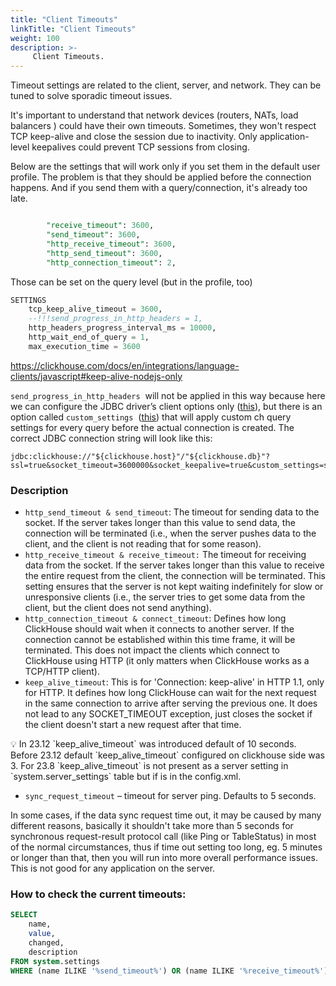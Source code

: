 ```yaml
---
title: "Client Timeouts"
linkTitle: "Client Timeouts"
weight: 100
description: >-
     Client Timeouts.
---
```


Timeout settings are related to the client, server, and network. They can be tuned to solve sporadic timeout issues.

It's important to understand that network devices (routers, NATs, load balancers ) could have their own timeouts. Sometimes, they won't respect TCP keep-alive and close the session due to inactivity.   Only application-level keepalives could prevent TCP sessions from closing. 

Below are the settings that will work only if you set them in the default user profile. The problem is that they should be applied before the connection happens. And if you send them with a query/connection, it's already too late.

```sql

        "receive_timeout": 3600,
        "send_timeout": 3600,
        "http_receive_timeout": 3600,
        "http_send_timeout": 3600,
        "http_connection_timeout": 2,
```

Those can be set on the query level (but in the profile, too)

```sql
SETTINGS
    tcp_keep_alive_timeout = 3600,
    --!!!send_progress_in_http_headers = 1,
    http_headers_progress_interval_ms = 10000,
    http_wait_end_of_query = 1,
    max_execution_time = 3600
```

https://clickhouse.com/docs/en/integrations/language-clients/javascript#keep-alive-nodejs-only

`send_progress_in_http_headers`  will not be applied in this way because here we can configure the JDBC driver’s client options only ([this](https://github.com/ClickHouse/clickhouse-java/blob/main/clickhouse-client/src/main/java/com/clickhouse/client/config/ClickHouseClientOption.java)), but there is an option called `custom_settings`  ([this](https://github.com/ClickHouse/clickhouse-java/blob/main/clickhouse-client/src/main/java/com/clickhouse/client/config/ClickHouseClientOption.java#L34C22-L34C37)) that will apply custom ch query settings for every query before the actual connection is created. The correct JDBC connection string will look like this:

```
jdbc:clickhouse://"${clickhouse.host}"/"${clickhouse.db}"?ssl=true&socket_timeout=3600000&socket_keepalive=true&custom_settings=send_progress_in_http_headers=1
```

### Description

- `http_send_timeout & send_timeout`: The timeout for sending data to the socket. If the server takes longer than this value to send data, the connection will be terminated (i.e., when the server pushes data to the client, and the client is not reading that for some reason).
- `http_receive_timeout & receive_timeout:` The timeout for receiving data from the socket. If the server takes longer than this value to receive the entire request from the client, the connection will be terminated. This setting ensures that the server is not kept waiting indefinitely for slow or unresponsive clients (i.e., the server tries to get some data from the client, but the client does not send anything).
- `http_connection_timeout & connect_timeout`: Defines how long ClickHouse should wait when it connects to another server. If the connection cannot be established within this time frame, it will be terminated. This does not impact the clients which connect to ClickHouse using HTTP (it only matters when ClickHouse works as a TCP/HTTP client).
- `keep_alive_timeout`: This is for 'Connection: keep-alive' in HTTP 1.1, only for HTTP. It defines how long ClickHouse can wait for the next request in the same connection to arrive after serving the previous one. It does not lead to any SOCKET_TIMEOUT exception, just closes the socket if the client doesn't start a new request after that time.

<aside>
💡 In 23.12 `keep_alive_timeout` was introduced default of 10 seconds. Before 23.12 default `keep_alive_timeout` configured on clickhouse side was 3. For 23.8 `keep_alive_timeout` is not  present as a server setting in `system.server_settings` table but if is in the config.xml.

</aside>

- `sync_request_timeout` – timeout for server ping. Defaults to 5 seconds.

In some cases, if the data sync request time out, it may be caused by many different reasons, basically it shouldn't take more than 5 seconds for synchronous request-result protocol call (like Ping or TableStatus) in most of the normal circumstances, thus if time out setting too long, eg. 5 minutes or longer than that, then you will run into more overall performance issues. This is not good for any application on the server.


### How to check the current timeouts:

```sql
SELECT
    name,
    value,
    changed,
    description
FROM system.settings
WHERE (name ILIKE '%send_timeout%') OR (name ILIKE '%receive_timeout%') OR (name ILIKE '%keep_alive%') OR (name ILIKE '%_http_headers') OR (name ILIKE 'http_headers_progres_%') OR (name ILIKE 'http_connection_%')
```

